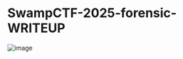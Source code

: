 # SwampCTF-2025-forensic-WRITEUP
![image](https://github.com/user-attachments/assets/c36e477d-96d3-4af8-8db2-e740a73c9f58)

